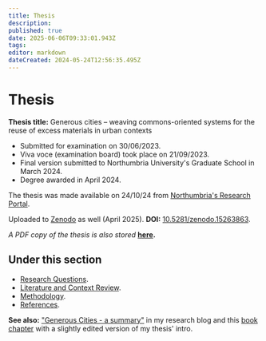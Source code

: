 ```yaml
---
title: Thesis
description: 
published: true
date: 2025-06-06T09:33:01.943Z
tags: 
editor: markdown
dateCreated: 2024-05-24T12:56:35.495Z
---
```


# Thesis

**Thesis title:** Generous cities – weaving commons-oriented systems for the reuse of excess materials in urban contexts

- Submitted for examination on 30/06/2023.
- Viva voce (examination board) took place on 21/09/2023.
- Final version submitted to Northumbria University's Graduate School in March 2024.
- Degree awarded in April 2024.

The thesis was made available on 24/10/24 from [Northumbria's Research Portal](https://researchportal.northumbria.ac.uk/en/studentTheses/generous-cities-weaving-commons-oriented-systems-for-the-reuse-of-3).

Uploaded to [Zenodo](https://zenodo.org/records/15263864) as well (April 2025). **DOI:** [10.5281/zenodo.15263863](https://doi.org/10.5281/zenodo.15263863).

*A PDF copy of the thesis is also stored* **[here](/opendott/thesis/Schmidt-Fonseca_Generous-Citie_Thesis_Final-Version.pdf).**

## Under this section

- [Research Questions](/opendott/thesis/research-questions).
- [Literature and Context Review](/opendott/thesis/literature).
- [Methodology](/opendott/thesis/methodology).
- [References](/opendott/thesis/references).

**See also:** ["Generous Cities - a summary"](https://is.efeefe.me/opendott/generous-cities-summary) in my research blog and this [book chapter](https://is.efeefe.me/stuff/generous-cities) with a slightly edited version of my thesis' intro.